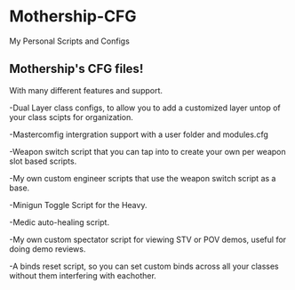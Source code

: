 # Mothership-CFG
My Personal Scripts and Configs

<h2>Mothership's CFG files!</h2>

With many different features and support.

-Dual Layer class configs, to allow you to add a customized layer untop of your class scipts for organization.

-Mastercomfig intergration support with a user folder and modules.cfg

-Weapon switch script that you can tap into to create your own per weapon slot based scripts.

-My own custom engineer scripts that use the weapon switch script as a base.

-Minigun Toggle Script for the Heavy.

-Medic auto-healing script.

-My own custom spectator script for viewing STV or POV demos, useful for doing demo reviews.

-A binds reset script, so you can set custom binds across all your classes without them interfering with eachother.

